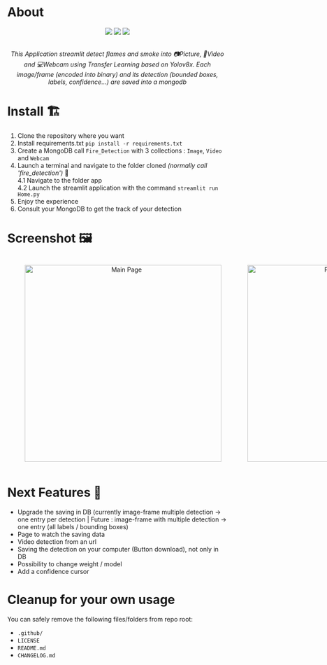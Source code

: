 # About
<div align="center">
  <img src="https://img.shields.io/badge/python-3.10-blue.svg" />
  <img src="https://static.streamlit.io/badges/streamlit_badge_black_white.svg" />
  <img src="https://img.shields.io/badge/MongoDB-4EA94B?style=for-the-badge&logo=mongodb&logoColor=white" />
  
  </br>
  </br> 
  <p><i>This Application streamlit detect flames and smoke into 📷Picture, 🎥Video and 💻Webcam using Transfer Learning based on Yolov8x.
        Each image/frame (encoded into binary) and its detection (bounded boxes, labels, confidence...) are saved into a mongodb
  </i></p>
</div> 

# Install 🏗
1. Clone the repository where you want 
2. Install requirements.txt ``pip install -r requirements.txt``
3. Create a MongoDB call ``Fire_Detection`` with 3 collections : ``Image``, ``Video`` and ``Webcam``
4. Launch a terminal and navigate to the folder cloned *(normally call 'fire_detection')* 🫠  
  4.1 Navigate to the folder app  
  4.2 Launch the streamlit application with the command ``streamlit run Home.py``
5. Enjoy the experience
6. Consult your MongoDB to get the track of your detection

# Screenshot 🖼
<div style="display: flex;" align="center">
  <figure style="margin-right: 20px;">
    <img width="450" alt="Main Page" src="https://github.com/CharleyDL/fire_detection/assets/21961841/0169773f-3468-4c96-805b-3430909a63b4">
  </figure>
  
  <figure>
    <img width="450" alt="Picture Detection" src="https://github.com/CharleyDL/fire_detection/assets/21961841/0992918f-4749-48bf-9e79-9043cc1f6cb3">
  </figure>
  
  <figure>
    <img width="450" alt="Picture Detection" src="https://github.com/CharleyDL/fire_detection/assets/21961841/ad44b85f-51d6-4fe9-aa0e-7b197e5b1335">
  </figure>
  
  <figure>
    <img width="450" alt="Picture Detection" src="https://github.com/CharleyDL/fire_detection/assets/21961841/dca6d4c8-4198-4ee7-8e01-9f120f2dcde9">
  </figure>
</div>

# Next Features 🔮
- Upgrade the saving in DB (currently image-frame multiple detection -> one entry per detection | Future : image-frame with multiple detection -> one entry (all labels / bounding boxes)
- Page to watch the saving data
- Video detection from an url 
- Saving the detection on your computer (Button download), not only in DB
- Possibility to change weight / model
- Add a confidence cursor



# Cleanup for your own usage

You can safely remove the following files/folders from repo root:
- `.github/`
- `LICENSE`
- `README.md`
- `CHANGELOG.md`
